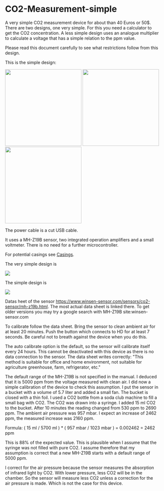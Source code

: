 # CO2-Measurement-simple

A very simple CO2 measurement device for about than 40 Euros or 50$. 
There are two designs, one very simple. For this you need a calculator to get the CO2 concentration.
A less simple design uses an analogue multiplier to calculate a voltage that has a simple relation to the ppm value.

Please read this document carefully to see what restrictions follow from this design.

This is the simple design:

<img src="../../raw/master/SimpleCO2MeasuremenFrontView.jpg" width="250">
<img src="../../raw/master/SimpleCO2MeasuremenTopView.jpg"  width="250">
<img src="../../raw/master/SimpleCO2MeasuremenBottomView.jpg"  width="250">

The power cable is a cut USB cable.

It uses a MH-Z19B sensor, two integrated operation amplifiers and a small voltmeter.
There is no need for a further microcontroller. 

For potential casings see [Casings](Casing.md).

The very simple design is 

<img src="../../raw/master/VerySimpleCO2Measurement.png">

The simple design is

<img src="../../raw/master/SimpleCO2Measurement.png">

Datas heet of the sensor https://www.winsen-sensor.com/sensors/co2-sensor/mh-z19b.html. The most actual data sheet is linked there. To get older versions you may try a google search with MH-Z19B site:winsen-sensor.com

To calibrate follow the data sheet. Bring the sensor to clean ambient air for at least 20 minutes. Push the button which connects to HD for at least 7 seconds. Be careful not to breath against the device when you do this. 

The auto calibrate option is the default, so the sensor will calibrate itself every 24 hours. This cannot be deactivated with this device as there is no data connection to the sensor. The data sheet writes correctly: "This method is suitable for office and home environment, not suitable for agriculture greenhouse, farm,
refrigerator, etc."

The default range of the MH-Z19B is not specified in the manual. I deduced that it is 5000 ppm from the voltage measured with clean air. I did now a simple calibration of the device to check this assumption. I put the sensor in a bucket with a volume of 5.7 liter and added a small fan. The bucket is closed with a thin foil.
I used a CO2 bottle from a soda club machine to fill a small bag with CO2. The CO2 was drawn into a syringe.
I added 15 ml CO2 to the bucket. After 10 minutes the reading changed from 530 ppm to 2690 ppm. The ambient air pressure was 957 mbar. I expect an increase of 2462 ppm, the measured increase was 2160 ppm. 

Formula: ( 15 ml / 5700 ml ) * ( 957 mbar / 1023 mbar ) = 0.002462 = 2462 ppm

This is 88% of the expected value. This is plausible when I assume that the syringe was not filled with pure CO2. I assume therefore that my assumption is correct that a new MH-Z19B starts with a default range of 5000 ppm.

I correct for the air pressure because the sensor measures the absorption of infrared light by CO2. With lower pressure, less CO2 will be in the chamber. So the sensor will measure less CO2 unless a correction for the air pressure is made. Which is not the case for this device.
